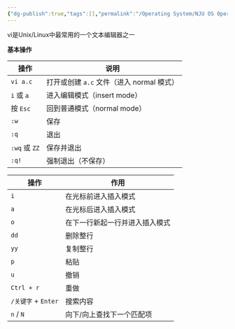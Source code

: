 ```yaml
---
{"dg-publish":true,"tags":[],"permalink":"/Operating System/NJU OS Operating System Design and Implementation/vi/","dgPassFrontmatter":true,"noteIcon":"","created":"2025-07-22T15:14:48.631+08:00","updated":"2025-07-22T15:22:30.390+08:00"}
---
```



vi是Unix/Linux中最常用的一个文本编辑器之一

**基本操作**

| 操作           | 说明                           |
| ------------ | ---------------------------- |
| `vi a.c`     | 打开或创建 `a.c` 文件（进入 normal 模式） |
| `i` 或 `a`    | 进入编辑模式（insert mode）          |
| 按 `Esc`      | 回到普通模式（normal mode）          |
| `:w`         | 保存                           |
| `:q`         | 退出                           |
| `:wq` 或 `ZZ` | 保存并退出                        |
| `:q!`        | 强制退出（不保存）                    |

| 操作               | 作用              |
| ---------------- | --------------- |
| `i`              | 在光标前进入插入模式      |
| `a`              | 在光标后进入插入模式      |
| `o`              | 在下一行新起一行并进入插入模式 |
| `dd`             | 删除整行            |
| `yy`             | 复制整行            |
| `p`              | 粘贴              |
| `u`              | 撤销              |
| `Ctrl + r`       | 重做              |
| `/关键字` + `Enter` | 搜索内容            |
| `n` / `N`        | 向下/向上查找下一个匹配项   |